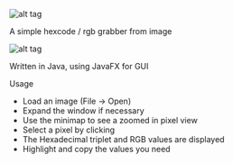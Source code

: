 ![alt tag](http://i.imgur.com/rxZB8vr.png)

A simple hexcode / rgb grabber from image

![alt tag](http://i.imgur.com/PgHvR4h.png)

Written in Java, using JavaFX for GUI

Usage

* Load an image (File -> Open)
* Expand the window if necessary
* Use the minimap to see a zoomed in pixel view
* Select a pixel by clicking
* The Hexadecimal triplet and RGB values are displayed
* Highlight and copy the values you need
